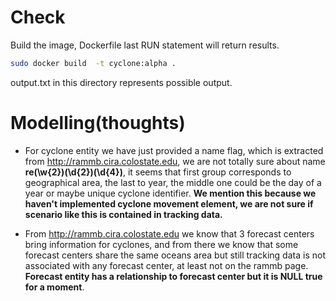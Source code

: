 # Check
Build the image, Dockerfile last RUN statement will return results.
```bash
sudo docker build  -t cyclone:alpha .
```
output.txt in this directory represents possible output.

# Modelling(thoughts)
* For cyclone entity we have just provided a name flag, which is extracted from http://rammb.cira.colostate.edu, we are not totally sure about name **re(\w{2})(\d{2})(\d{4})**, it seems that first group corresponds to geographical area, the last to year, the middle one could be the day of a year or maybe unique cyclone identifier. **We mention this because we haven't implemented cyclone movement element, we are not sure if scenario like this is contained in tracking data.** 

* From http://rammb.cira.colostate.edu we know that 3 forecast centers bring information for cyclones, and from there we know that some forecast centers share the same oceans area but still tracking data is not associated with any forecast center, at least not on the rammb page. **Forecast entity has a relationship to forecast center but it is NULL true for a moment**.
